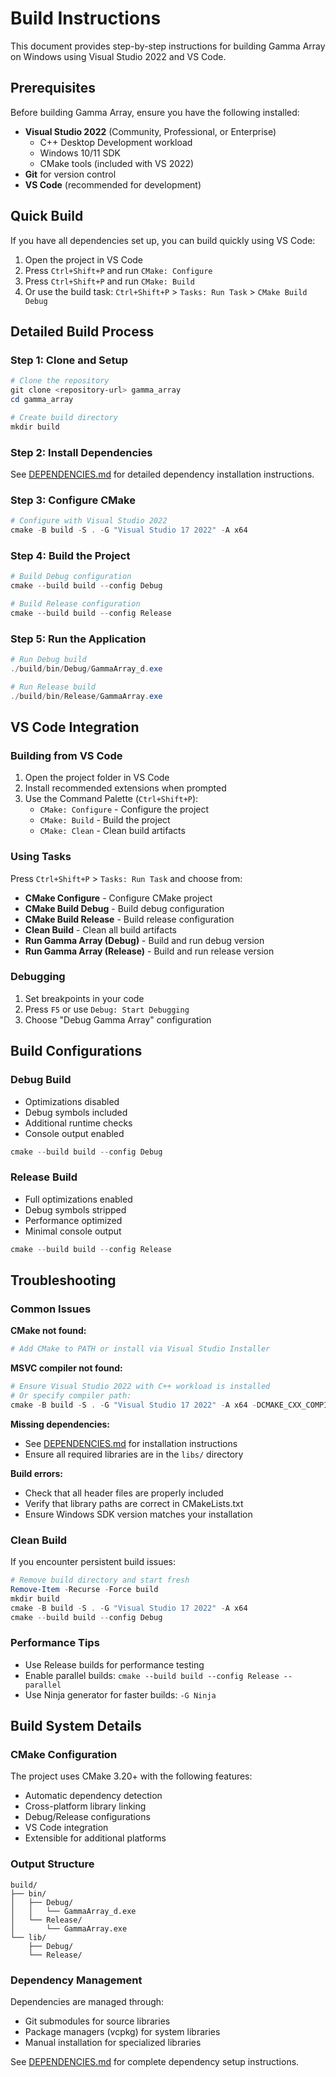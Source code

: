 # Build Instructions

This document provides step-by-step instructions for building Gamma Array on Windows using Visual Studio 2022 and VS Code.

## Prerequisites

Before building Gamma Array, ensure you have the following installed:

- **Visual Studio 2022** (Community, Professional, or Enterprise)
  - C++ Desktop Development workload
  - Windows 10/11 SDK
  - CMake tools (included with VS 2022)
- **Git** for version control
- **VS Code** (recommended for development)

## Quick Build

If you have all dependencies set up, you can build quickly using VS Code:

1. Open the project in VS Code
2. Press `Ctrl+Shift+P` and run `CMake: Configure`
3. Press `Ctrl+Shift+P` and run `CMake: Build`
4. Or use the build task: `Ctrl+Shift+P` > `Tasks: Run Task` > `CMake Build Debug`

## Detailed Build Process

### Step 1: Clone and Setup

```powershell
# Clone the repository
git clone <repository-url> gamma_array
cd gamma_array

# Create build directory
mkdir build
```

### Step 2: Install Dependencies

See [DEPENDENCIES.md](DEPENDENCIES.md) for detailed dependency installation instructions.

### Step 3: Configure CMake

```powershell
# Configure with Visual Studio 2022
cmake -B build -S . -G "Visual Studio 17 2022" -A x64
```

### Step 4: Build the Project

```powershell
# Build Debug configuration
cmake --build build --config Debug

# Build Release configuration
cmake --build build --config Release
```

### Step 5: Run the Application

```powershell
# Run Debug build
./build/bin/Debug/GammaArray_d.exe

# Run Release build
./build/bin/Release/GammaArray.exe
```

## VS Code Integration

### Building from VS Code

1. Open the project folder in VS Code
2. Install recommended extensions when prompted
3. Use the Command Palette (`Ctrl+Shift+P`):
   - `CMake: Configure` - Configure the project
   - `CMake: Build` - Build the project
   - `CMake: Clean` - Clean build artifacts

### Using Tasks

Press `Ctrl+Shift+P` > `Tasks: Run Task` and choose from:

- **CMake Configure** - Configure CMake project
- **CMake Build Debug** - Build debug configuration
- **CMake Build Release** - Build release configuration
- **Clean Build** - Clean all build artifacts
- **Run Gamma Array (Debug)** - Build and run debug version
- **Run Gamma Array (Release)** - Build and run release version

### Debugging

1. Set breakpoints in your code
2. Press `F5` or use `Debug: Start Debugging`
3. Choose "Debug Gamma Array" configuration

## Build Configurations

### Debug Build
- Optimizations disabled
- Debug symbols included
- Additional runtime checks
- Console output enabled

```powershell
cmake --build build --config Debug
```

### Release Build
- Full optimizations enabled
- Debug symbols stripped
- Performance optimized
- Minimal console output

```powershell
cmake --build build --config Release
```

## Troubleshooting

### Common Issues

**CMake not found:**
```powershell
# Add CMake to PATH or install via Visual Studio Installer
```

**MSVC compiler not found:**
```powershell
# Ensure Visual Studio 2022 with C++ workload is installed
# Or specify compiler path:
cmake -B build -S . -G "Visual Studio 17 2022" -A x64 -DCMAKE_CXX_COMPILER="C:/Program Files/Microsoft Visual Studio/2022/Community/VC/Tools/MSVC/14.37.32822/bin/Hostx64/x64/cl.exe"
```

**Missing dependencies:**
- See [DEPENDENCIES.md](DEPENDENCIES.md) for installation instructions
- Ensure all required libraries are in the `libs/` directory

**Build errors:**
- Check that all header files are properly included
- Verify that library paths are correct in CMakeLists.txt
- Ensure Windows SDK version matches your installation

### Clean Build

If you encounter persistent build issues:

```powershell
# Remove build directory and start fresh
Remove-Item -Recurse -Force build
mkdir build
cmake -B build -S . -G "Visual Studio 17 2022" -A x64
cmake --build build --config Debug
```

### Performance Tips

- Use Release builds for performance testing
- Enable parallel builds: `cmake --build build --config Release --parallel`
- Use Ninja generator for faster builds: `-G Ninja`

## Build System Details

### CMake Configuration

The project uses CMake 3.20+ with the following features:

- Automatic dependency detection
- Cross-platform library linking
- Debug/Release configurations
- VS Code integration
- Extensible for additional platforms

### Output Structure

```
build/
├── bin/
│   ├── Debug/
│   │   └── GammaArray_d.exe
│   └── Release/
│       └── GammaArray.exe
└── lib/
    ├── Debug/
    └── Release/
```

### Dependency Management

Dependencies are managed through:
- Git submodules for source libraries
- Package managers (vcpkg) for system libraries
- Manual installation for specialized libraries

See [DEPENDENCIES.md](DEPENDENCIES.md) for complete dependency setup instructions.